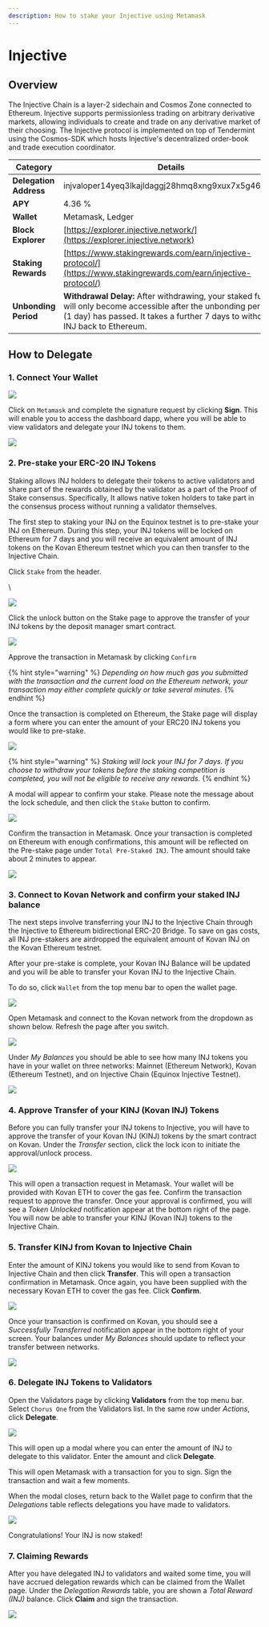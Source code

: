 ```yaml
---
description: How to stake your Injective using Metamask
---
```


# Injective

## Overview

The Injective Chain is a layer-2 sidechain and Cosmos Zone connected to Ethereum. Injective supports permissionless trading on arbitrary derivative markets, allowing individuals to create and trade on any derivative market of their choosing. The Injective protocol is implemented on top of Tendermint using the Cosmos-SDK which hosts Injective's decentralized order-book and trade execution coordinator.

| Category               | Details                                                                                                                                                                                           |
| ---------------------- | ------------------------------------------------------------------------------------------------------------------------------------------------------------------------------------------------- |
| **Delegation Address** | injvaloper14yeq3lkajldaggj28hmq8xng9xux7x5g46hezv                                                                                                                                                 |
| **APY**                | 4.36 %                                                                                                                                                                                            |
| **Wallet**             | Metamask, Ledger                                                                                                                                                                                  |
| **Block Explorer**     | [https://explorer.injective.network/](https://explorer.injective.network)                                                                                                                         |
| **Staking Rewards**    | [https://www.stakingrewards.com/earn/injective-protocol/](https://www.stakingrewards.com/earn/injective-protocol/)                                                                                |
| **Unbonding Period**   | **Withdrawal Delay:** After withdrawing, your staked funds will only become accessible after the unbonding period (1 day) has passed. It takes a further 7 days to withdraw INJ back to Ethereum. |

## How to Delegate <a href="#8662" id="8662"></a>

### 1. Connect Your Wallet <a href="#8662" id="8662"></a>

![](<../.gitbook/assets/image (45) (1) (1).png>)

Click on `Metamask` and complete the signature request by clicking **Sign**. This will enable you to access the dashboard dapp, where you will be able to view validators and delegate your INJ tokens to them.

![](<../.gitbook/assets/image (43) (1) (1) (1).png>)

### 2. Pre-stake your ERC-20 INJ Tokens <a href="#6fff" id="6fff"></a>

Staking allows INJ holders to delegate their tokens to active validators and share part of the rewards obtained by the validator as a part of the Proof of Stake consensus. Specifically, It allows native token holders to take part in the consensus process without running a validator themselves.

The first step to staking your INJ on the Equinox testnet is to pre-stake your INJ on Ethereum. During this step, your INJ tokens will be locked on Ethereum for 7 days and you will receive an equivalent amount of INJ tokens on the Kovan Ethereum testnet which you can then transfer to the Injective Chain.

Click `Stake` from the header.

\


![](<../.gitbook/assets/image (42) (1).png>)

Click the unlock button on the Stake page to approve the transfer of your INJ tokens by the deposit manager smart contract.&#x20;

![](<../.gitbook/assets/image (60) (1) (1) (1) (1) (1) (1) (1).png>)

Approve the transaction in Metamask by clicking `Confirm`

{% hint style="warning" %}
_Depending on how much gas you submitted with the transaction and the current load on the Ethereum network, your transaction may either complete quickly or take several minutes._
{% endhint %}

Once the transaction is completed on Ethereum, the Stake page will display a form where you can enter the amount of your ERC20 INJ tokens you would like to pre-stake.&#x20;

![](<../.gitbook/assets/image (52) (1) (1) (1) (1) (1) (1) (1).png>)

{% hint style="warning" %}
_Staking will lock your INJ for 7 days. If you choose to withdraw your tokens before the staking competition is completed, you will not be eligible to receive any rewards._
{% endhint %}

A modal will appear to confirm your stake. Please note the message about the lock schedule, and then click the `Stake` button to confirm.

![](<../.gitbook/assets/image (65) (1) (1) (1) (1) (1) (1) (1) (1) (1).png>)

Confirm the transaction in Metamask. Once your transaction is completed on Ethereum with enough confirmations, this amount will be reflected on the Pre-stake page under `Total Pre-Staked INJ`. The amount should take about 2 minutes to appear.

![](<../.gitbook/assets/image (56) (1) (1) (1) (1) (1).png>)

### 3. Connect to Kovan Network and confirm your staked INJ balance <a href="#709c" id="709c"></a>

The next steps involve transferring your INJ to the Injective Chain through the Injective to Ethereum bidirectional ERC-20 Bridge. To save on gas costs, all INJ pre-stakers are airdropped the equivalent amount of Kovan INJ on the Kovan Ethereum testnet.

After your pre-stake is complete, your Kovan INJ Balance will be updated and you will be able to transfer your Kovan INJ to the Injective Chain.

To do so, click `Wallet` from the top menu bar to open the wallet page.

![](<../.gitbook/assets/image (49) (1) (1) (1) (1) (1).png>)

Open Metamask and connect to the Kovan network from the dropdown as shown below. Refresh the page after you switch.

![](<../.gitbook/assets/image (50) (1) (1) (1) (1) (1).png>)

Under _My Balances_ you should be able to see how many INJ tokens you have in your wallet on three networks: Mainnet (Ethereum Network), Kovan (Ethereum Testnet), and on Injective Chain (Equinox Injective Testnet).

![](<../.gitbook/assets/image (58) (1) (1) (1) (1).png>)

### 4. Approve Transfer of your KINJ (Kovan INJ) Tokens <a href="#346f" id="346f"></a>

Before you can fully transfer your INJ tokens to Injective, you will have to approve the transfer of your Kovan INJ (KINJ) tokens by the smart contract on Kovan. Under the _Transfer_ section, click the lock icon to initiate the approval/unlock process.

![](<../.gitbook/assets/image (48) (1) (1) (1) (1).png>)

This will open a transaction request in Metamask. Your wallet will be provided with Kovan ETH to cover the gas fee. Confirm the transaction request to approve the transfer. Once your approval is confirmed, you will see a _Token Unlocked_ notification appear at the bottom right of the page. You will now be able to transfer your KINJ (Kovan INJ) tokens to the Injective Chain.

### 5. Transfer KINJ from Kovan to Injective Chain <a href="#220a" id="220a"></a>

Enter the amount of KINJ tokens you would like to send from Kovan to Injective Chain and then click **Transfer**. This will open a transaction confirmation in Metamask. Once again, you have been supplied with the necessary Kovan ETH to cover the gas fee. Click **Confirm**.

![](<../.gitbook/assets/image (62) (1) (1) (1) (1) (1) (1) (1).png>)

Once your transaction is confirmed on Kovan, you should see a _Successfully Transferred_ notification appear in the bottom right of your screen. Your balances under _My Balances_ should update to reflect your transfer between networks.

![](<../.gitbook/assets/image (66) (1) (1) (1) (1) (1) (1) (1).png>)

### 6. Delegate INJ Tokens to Validators

Open the Validators page by clicking **Validators** from the top menu bar. Select `Chorus One` from the Validators list. In the same row under _Actions_, click **Delegate**.

![](<../.gitbook/assets/image (53) (1) (1) (1) (1) (1) (1).png>)

This will open up a modal where you can enter the amount of INJ to delegate to this validator. Enter the amount and click **Delegate**.

This will open Metamask with a transaction for you to sign. Sign the transaction and wait a few moments.

When the modal closes, return back to the Wallet page to confirm that the _Delegations_ table reflects delegations you have made to validators.

![](<../.gitbook/assets/image (64) (1) (1) (1) (1) (1) (1).png>)

Congratulations! Your INJ is now staked!

### 7. Claiming Rewards

After you have delegated INJ to validators and waited some time, you will have accrued delegation rewards which can be claimed from the Wallet page. Under the _Delegation Rewards_ table, you are shown a _Total Reward (INJ)_ balance. Click **Claim** and sign the transaction.

![](<../.gitbook/assets/image (57) (1) (1) (1) (1) (1).png>)
